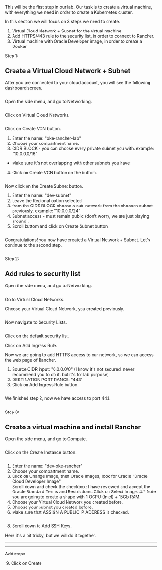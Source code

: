 This will be the first step in our lab.
Our task is to create a virtual machine, 
with everything we need in order to create a Kubernetes cluster. 

In this section we will focus on 3 steps we need to create.
1. Virtual Cloud Network + Subnet for the virtual machine 
2. Add HTTPS/443 rule to the security list, in order to connect to Rancher. 
3. Virtual machine with Oracle Developer image, in order to create a Docker.  


Step 1: 

## Create a Virtual Cloud Network + Subnet ## 
After you are connected to your cloud account, 
you will see the following dashboard screen.

<image> 
  
Open the side menu, and go to Networking.

<image> 
  
Click on Virtual Cloud Networks.

<image> 
  
Click on Create VCN button.

1. Enter the name: "oke-rancher-lab"
2. Choose your compartment name.
3. CIDR BLOCK - you can choose every private subnet you with. 
example: "10.0.0.0/16"
* Make sure it's not overlapping with other subnets you have 
4. Click on Create VCN button on the buttom.

<image> 
  
Now click on the Create Subnet button.
1. Enter the name: "dev-subnet"
2. Leave the Regional option selected
3. from the CIDR BLOCK choose a sub-network from the choosen subnet previously. 
example: "10.0.0.0/24" 
4. Subnet access - must remain public (don't worry, we are just playing around). 
5. Scroll buttom and click on Create Subnet button.

<image> 
  
Congratulations! you now have created a Virtual Network + Subnet.
Let's continue to the second step.

<image> 
 
Step 2: 

## Add rules to security list ## 

Open the side menu, and go to Networking.

<image> 
  
Go to Virtual Cloud Networks. 

Choose your Virtual Cloud Network, you created previously. 

<image> 
  

Now navigate to Security Lists.

<image>

Click on the default security list. 

Click on Add Ingress Rule. 

Now we are going to add HTTPS access to our network, 
so we can access the web page of Rancher. 

1. Source CIDR input: "0.0.0.0/0" (I know it's not secured, never recommend you to do it. but it's for lab purpose)
2. DESTINATION PORT RANGE: "443" 
3. Click on Add Ingress Rule button.

<image> 
  

We finished step 2, now we have access to port 443. 

<image> 

  
 
Step 3: 

## Create a virtual machine and install Rancher ##

Open the side menu, and go to Compute.

<image> 
  
Click on the Create Instance button.

<image> 
  
1. Enter the name: "dev-oke-rancher"
2. Choose your compartment name.
3. Click on Change image, then Oracle images, look for Oracle 
"Oracle Cloud Developer Image"	
Scroll down and check the checkbox:
I have reviewed and accept the Oracle Standard Terms and Restrictions.
Click on Select Image. 
4.* Note you are going to create a shape with 1 OCPU (Intel) + 15Gb RAM.
5. Choose your Virtual Cloud Network you created before.
6. Choose your subnet you created before. 
7. Make sure that ASSIGN A PUBLIC IP ADDRESS is checked.

<image> 
  
8. Scroll down to Add SSH Keys. 

Here it's a bit tricky, but we will do it together. 

*****************
*****************
Add steps

<image> 
9. Click on Create 

<image> 
  

  
 
